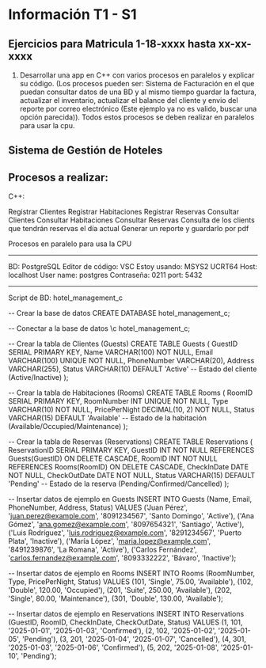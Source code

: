 # Información T1 - S1

## Ejercicios para Matricula 1-18-xxxx hasta xx-xx-xxxx

1) Desarrollar una app en C++ con varios procesos en paralelos y explicar su código. (Los procesos pueden ser: Sistema de Facturación en el que puedan consultar datos de una BD y al mismo tiempo guardar la factura, actualizar el inventario, actualizar el balance del cliente y envio del reporte por correo electrónico (Este ejemplo ya no es valido, buscar una opción parecida)). Todos estos procesos se deben realizar en paralelos para usar la cpu.

## Sistema de Gestión de Hoteles

## Procesos a realizar:

C++:

Registrar Clientes
Registrar Habitaciones
Registrar Reservas
Consultar Clientes
Consultar Habitaciones
Consultar Reservas
Consulta de los clients que tendrán reservas el día actual
Generar un reporte y guardarlo por pdf 

Procesos en paralelo para usa la CPU

------------------------------------------------------------

BD: PostgreSQL
Editor de código: VSC
Estoy usando: MSYS2 UCRT64
Host: localhost
User name: postgres
Contraseña: 0211
port: 5432

------------------------------------------------------------

Script de BD: hotel_management_c

-- Crear la base de datos
CREATE DATABASE hotel_management_c;

-- Conectar a la base de datos
\c hotel_management_c;

-- Crear la tabla de Clientes (Guests)
CREATE TABLE Guests (
    GuestID SERIAL PRIMARY KEY,
    Name VARCHAR(100) NOT NULL,
    Email VARCHAR(100) UNIQUE NOT NULL,
    PhoneNumber VARCHAR(20),
    Address VARCHAR(255),
    Status VARCHAR(10) DEFAULT 'Active' -- Estado del cliente (Active/Inactive)
);

-- Crear la tabla de Habitaciones (Rooms)
CREATE TABLE Rooms (
    RoomID SERIAL PRIMARY KEY,
    RoomNumber INT UNIQUE NOT NULL,
    Type VARCHAR(10) NOT NULL,
    PricePerNight DECIMAL(10, 2) NOT NULL,
    Status VARCHAR(15) DEFAULT 'Available' -- Estado de la habitación (Available/Occupied/Maintenance)
);

-- Crear la tabla de Reservas (Reservations)
CREATE TABLE Reservations (
    ReservationID SERIAL PRIMARY KEY,
    GuestID INT NOT NULL REFERENCES Guests(GuestID) ON DELETE CASCADE,
    RoomID INT NOT NULL REFERENCES Rooms(RoomID) ON DELETE CASCADE,
    CheckInDate DATE NOT NULL,
    CheckOutDate DATE NOT NULL,
    Status VARCHAR(15) DEFAULT 'Pending' -- Estado de la reserva (Pending/Confirmed/Cancelled)
);

-- Insertar datos de ejemplo en Guests
INSERT INTO Guests (Name, Email, PhoneNumber, Address, Status) VALUES
('Juan Pérez', 'juan.perez@example.com', '8091234567', 'Santo Domingo', 'Active'),
('Ana Gómez', 'ana.gomez@example.com', '8097654321', 'Santiago', 'Active'),
('Luis Rodríguez', 'luis.rodriguez@example.com', '8291234567', 'Puerto Plata', 'Inactive'),
('María López', 'maria.lopez@example.com', '8491239876', 'La Romana', 'Active'),
('Carlos Fernández', 'carlos.fernandez@example.com', '8093332222', 'Bávaro', 'Inactive');

-- Insertar datos de ejemplo en Rooms
INSERT INTO Rooms (RoomNumber, Type, PricePerNight, Status) VALUES
(101, 'Single', 75.00, 'Available'),
(102, 'Double', 120.00, 'Occupied'),
(201, 'Suite', 250.00, 'Available'),
(202, 'Single', 80.00, 'Maintenance'),
(301, 'Double', 130.00, 'Available');

-- Insertar datos de ejemplo en Reservations
INSERT INTO Reservations (GuestID, RoomID, CheckInDate, CheckOutDate, Status) VALUES
(1, 101, '2025-01-01', '2025-01-03', 'Confirmed'),
(2, 102, '2025-01-02', '2025-01-05', 'Pending'),
(3, 201, '2025-01-04', '2025-01-07', 'Cancelled'),
(4, 301, '2025-01-03', '2025-01-06', 'Confirmed'),
(5, 202, '2025-01-08', '2025-01-10', 'Pending');
